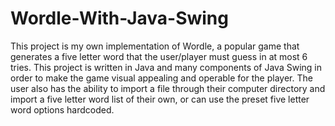 # Wordle-With-Java-Swing
This project is my own implementation of Wordle, a popular game that generates a five letter word that the user/player must guess in at most 6 tries. This project is written in Java and many components of Java Swing in order to make the game visual appealing and operable for the player. The user also has the ability to import a file through their computer directory and import a five letter word list of their own, or can use the preset five letter word options hardcoded. 
